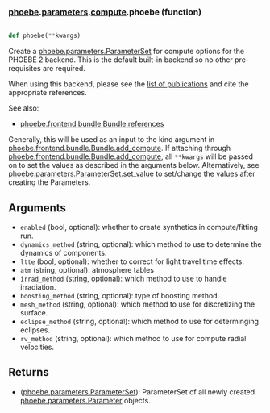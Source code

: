 ### [phoebe](phoebe.md).[parameters](phoebe.parameters.md).[compute](phoebe.parameters.compute.md).phoebe (function)


```py

def phoebe(**kwargs)

```



Create a [phoebe.parameters.ParameterSet](phoebe.parameters.ParameterSet.md) for compute options for the
PHOEBE 2 backend.  This is the default built-in backend so no other
pre-requisites are required.

When using this backend, please see the
[list of publications](https://phoebe-project/org/publications) and cite
the appropriate references.

See also:
* [phoebe.frontend.bundle.Bundle.references](phoebe.frontend.bundle.Bundle.references.md)

Generally, this will be used as an input to the kind argument in
[phoebe.frontend.bundle.Bundle.add_compute](phoebe.frontend.bundle.Bundle.add_compute.md).  If attaching through
[phoebe.frontend.bundle.Bundle.add_compute](phoebe.frontend.bundle.Bundle.add_compute.md), all `**kwargs` will be
passed on to set the values as described in the arguments below.  Alternatively,
see [phoebe.parameters.ParameterSet.set_value](phoebe.parameters.ParameterSet.set_value.md) to set/change the values
after creating the Parameters.

Arguments
----------
* `enabled` (bool, optional): whether to create synthetics in compute/fitting
    run.
* `dynamics_method` (string, optional): which method to use to determine the
    dynamics of components.
* `ltte` (bool, optional): whether to correct for light travel time effects.
* `atm` (string, optional): atmosphere tables
* `irrad_method` (string, optional): which method to use to handle irradiation.
* `boosting_method` (string, optional): type of boosting method.
* `mesh_method` (string, optional): which method to use for discretizing
    the surface.
* `eclipse_method` (string, optional): which method to use for determinging
    eclipses.
* `rv_method` (string, optional): which method to use for compute radial
    velocities.

Returns
--------
* ([phoebe.parameters.ParameterSet](phoebe.parameters.ParameterSet.md)): ParameterSet of all newly created
    [phoebe.parameters.Parameter](phoebe.parameters.Parameter.md) objects.

